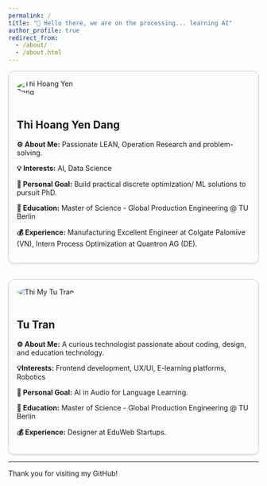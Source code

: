 ```yaml
---
permalink: /
title: "👋 Hello there, we are on the processing... learning AI"
author_profile: true
redirect_from: 
  - /about/
  - /about.html
---
```



<style>
.profile-container {
  display: flex;
  flex-wrap: wrap;
  gap: 2rem;
}

.profile {
  flex: 1 1 45%;
  border: 1px solid #ccc;
  border-radius: 12px;
  padding: 1rem;
  box-shadow: 0 2px 4px rgba(0,0,0,0.1);
}

.profile img {
  max-width: 150px;
  border-radius: 50%;
  margin-bottom: 1rem;
}
</style>

<div class="profile-container">

  <!-- Member 1 -->
  <div class="profile">
    <img src="/AIlearn.github.io/images/profile-Yen.jpg" alt="Thi Hoang Yen Dang">
    <h2>Thi Hoang Yen Dang</h2>
    <p><strong>⚙ About Me:</strong> Passionate LEAN, Operation Research and problem-solving.</p>
    <p><strong>💡 Interests:</strong> AI, Data Science</p>
    <p><strong>💪 Personal Goal:</strong> Build practical discrete optimization/ ML solutions to pursuit PhD.</p>
    <p><strong>🏫 Education:</strong> Master of Science - Global Production Engineering @ TU Berlin</p>
    <p><strong>💰 Experience:</strong> Manufacturing Excellent Engineer at Colgate Palomive (VN), Intern Process Optimization at Quantron AG (DE).</p>
  </div>

  <!-- Member 2 -->
  <div class="profile">
    <img src="/AIlearn.github.io/images/profile-Tu.png" alt="Thi My Tu Tran">
    <h2>Tu Tran</h2>
    <p><strong>⚙ About Me:</strong> A curious technologist passionate about coding, design, and education technology.</p>
    <p><strong>💡Interests:</strong> Frontend development, UX/UI, E-learning platforms, Robotics</p>
    <p><strong>💪 Personal Goal:</strong> AI in Audio for Language Learning.</p>
    <p><strong>🏫 Education:</strong> Master of Science - Global Production Engineering @ TU Berlin</p>
    <p><strong>💰 Experience:</strong> Designer at EduWeb Startups.</p>
  </div>

</div>

---

Thank you for visiting my GitHub!
